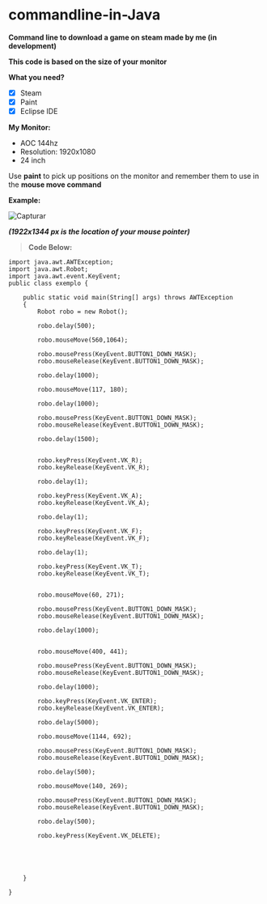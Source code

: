 # commandline-in-Java

**Command line to download a game on steam made by me (in development)**

**This code is based on the size of your monitor**


**What you need?**

- [x] Steam
- [x] Paint
- [x] Eclipse IDE

**My Monitor:** 
 - AOC 144hz
 - Resolution: 1920x1080
 - 24 inch
 
Use **paint** to pick up positions on the monitor and remember them to use in the **mouse move command**

**Example:** 


![Capturar](https://user-images.githubusercontent.com/40534089/110522885-2b2fee80-80f0-11eb-8b37-705d2de5c81d.PNG)

**_(1922x1344 px is the location of your mouse pointer)_**











>**Code Below:**

```
import java.awt.AWTException;
import java.awt.Robot;
import java.awt.event.KeyEvent;
public class exemplo {

	public static void main(String[] args) throws AWTException 
	{ 
		Robot robo = new Robot();
		
		robo.delay(500);
		
		robo.mouseMove(560,1064);
		
		robo.mousePress(KeyEvent.BUTTON1_DOWN_MASK);
		robo.mouseRelease(KeyEvent.BUTTON1_DOWN_MASK);
		
		robo.delay(1000);
		
		robo.mouseMove(117, 180);
		
		robo.delay(1000);
		
		robo.mousePress(KeyEvent.BUTTON1_DOWN_MASK);
		robo.mouseRelease(KeyEvent.BUTTON1_DOWN_MASK);
		
		robo.delay(1500);
		
		
		robo.keyPress(KeyEvent.VK_R);
		robo.keyRelease(KeyEvent.VK_R);
		
		robo.delay(1);
		
		robo.keyPress(KeyEvent.VK_A);
		robo.keyRelease(KeyEvent.VK_A);
		
		robo.delay(1);
		
		robo.keyPress(KeyEvent.VK_F);
		robo.keyRelease(KeyEvent.VK_F);
		
		robo.delay(1);
		
		robo.keyPress(KeyEvent.VK_T);
		robo.keyRelease(KeyEvent.VK_T);
		
		
		robo.mouseMove(60, 271);
		
		robo.mousePress(KeyEvent.BUTTON1_DOWN_MASK);
		robo.mouseRelease(KeyEvent.BUTTON1_DOWN_MASK);
		
		robo.delay(1000);
		
		
		robo.mouseMove(400, 441);
		
		robo.mousePress(KeyEvent.BUTTON1_DOWN_MASK);
		robo.mouseRelease(KeyEvent.BUTTON1_DOWN_MASK);
		
		robo.delay(1000);
		
		robo.keyPress(KeyEvent.VK_ENTER);
		robo.keyRelease(KeyEvent.VK_ENTER);
		
		robo.delay(5000);
		
		robo.mouseMove(1144, 692);
		
		robo.mousePress(KeyEvent.BUTTON1_DOWN_MASK);
		robo.mouseRelease(KeyEvent.BUTTON1_DOWN_MASK);
		
		robo.delay(500);
		
		robo.mouseMove(140, 269);
		
		robo.mousePress(KeyEvent.BUTTON1_DOWN_MASK);
		robo.mouseRelease(KeyEvent.BUTTON1_DOWN_MASK);
		
		robo.delay(500);
		
		robo.keyPress(KeyEvent.VK_DELETE);
		

		
	

	}

}
```
